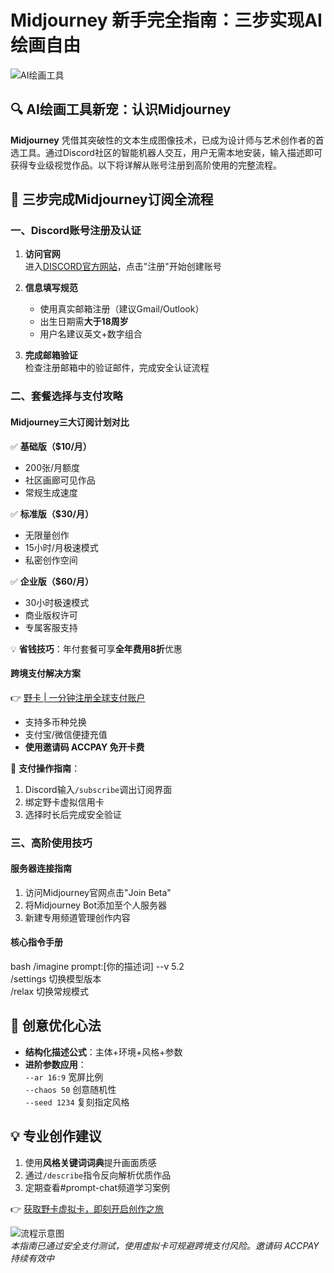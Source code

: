 # Midjourney 新手完全指南：三步实现AI绘画自由

![AI绘画工具](https://via.placeholder.com/800x400)

## 🔍 AI绘画工具新宠：认识Midjourney
**Midjourney** 凭借其突破性的文本生成图像技术，已成为设计师与艺术创作者的首选工具。通过Discord社区的智能机器人交互，用户无需本地安装，输入描述即可获得专业级视觉作品。以下将详解从账号注册到高阶使用的完整流程。

## 📝 三步完成Midjourney订阅全流程

### 一、Discord账号注册及认证
1. **访问官网**  
   进入[DISCORD官方网站](https://discord.com/)，点击"注册"开始创建账号

2. **信息填写规范**  
   - 使用真实邮箱注册（建议Gmail/Outlook）
   - 出生日期需**大于18周岁**
   - 用户名建议英文+数字组合

3. **完成邮箱验证**  
   检查注册邮箱中的验证邮件，完成安全认证流程

### 二、套餐选择与支付攻略

#### Midjourney三大订阅计划对比
✅ **基础版（$10/月）**  
- 200张/月额度  
- 社区画廊可见作品  
- 常规生成速度  

✅ **标准版（$30/月）**  
- 无限量创作  
- 15小时/月极速模式  
- 私密创作空间  

✅ **企业版（$60/月）**  
- 30小时极速模式  
- 商业版权许可  
- 专属客服支持  

💡 **省钱技巧**：年付套餐可享**全年费用8折**优惠

#### 跨境支付解决方案
👉 [野卡 | 一分钟注册全球支付账户](https://bbtdd.com/yeka)  
- 支持多币种兑换  
- 支付宝/微信便捷充值  
- **使用邀请码 ACCPAY 免开卡费**

🔧 **支付操作指南**：  
1. Discord输入`/subscribe`调出订阅界面  
2. 绑定野卡虚拟信用卡  
3. 选择时长后完成安全验证  

### 三、高阶使用技巧

#### 服务器连接指南
1. 访问Midjourney官网点击"Join Beta"  
2. 将Midjourney Bot添加至个人服务器  
3. 新建专用频道管理创作内容

#### 核心指令手册
bash
/imagine prompt:[你的描述词]  --v 5.2  
/settings 切换模型版本  
/relax 切换常规模式  


## 🎨 创意优化心法
- **结构化描述公式**：主体+环境+风格+参数
- **进阶参数应用**：  
  `--ar 16:9` 宽屏比例  
  `--chaos 50` 创意随机性  
  `--seed 1234` 复刻指定风格

## 💡 专业创作建议
1. 使用**风格关键词词典**提升画面质感
2. 通过`/describe`指令反向解析优质作品
3. 定期查看#prompt-chat频道学习案例

👉 [获取野卡虚拟卡，即刻开启创作之旅](https://bbtdd.com/yeka)


![流程示意图](https://via.placeholder.com/800x300)  
*本指南已通过安全支付测试，使用虚拟卡可规避跨境支付风险。邀请码 ACCPAY 持续有效中*